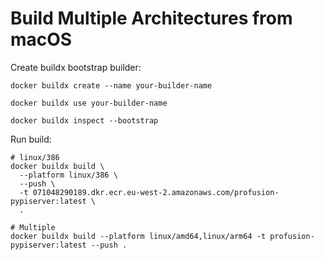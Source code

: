 # Build Multiple Architectures from macOS

Create buildx bootstrap builder:
```shell
docker buildx create --name your-builder-name

docker buildx use your-builder-name

docker buildx inspect --bootstrap
```

Run build:
```shell
# linux/386
docker buildx build \                                                                                                                                 
  --platform linux/386 \  
  --push \
  -t 071048290189.dkr.ecr.eu-west-2.amazonaws.com/profusion-pypiserver:latest \
  .

# Multiple
docker buildx build --platform linux/amd64,linux/arm64 -t profusion-pypiserver:latest --push .
```